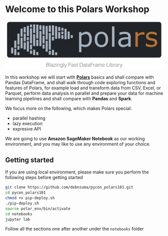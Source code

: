 # Welcome to this Polars Workshop

![polars](/img.png)

In this workshop we will start with [**Polars**](https://pola-rs.github.io/polars-book/) basics and shall compare with Pandas DataFrame, and shall walk through code exploring functions and features of Polars, for example load and transform data from CSV, Excel, or Parquet, perform data analysis in parallel and prepare your data for machine learning pipelines and shall compare with **Pandas** and **Spark**. 

We focus more on the following, which makes Polars special:

- parallel hashing
- lazy execution
- expresive API

We are going to use **Amazon SageMaker Notebook** as our working environment, and you may like to use any environment of your choice. 



## Getting started

If you are using local environment, please make sure you perform the following steps before getting started 

```bash
git clone https://github.com/debnsuma/pycon_polars101.git
cd pycon_polars101
chmod +x pip-deploy.sh
./pip-deploy.sh
source polar_env/bin/activate
cd notebooks
jupyter lab
```

Follow all the sections one after another under the `notebooks` folder 
